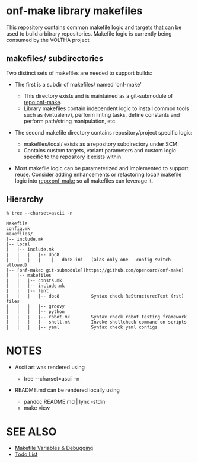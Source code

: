 onf-make library makefiles
==========================

This repository contains common makefile logic and targets that can be
used to build arbitrary repositories.  Makefile logic is currently being
consumed by the VOLTHA project 

makefiles/ subdirectories
-------------------------

Two distinct sets of makefiles are needed to support builds:

- The first is a subdir of makefiles/ named 'onf-make'
    - This directory exists and is maintained as a git-submodule
      of [repo:onf-make](https://github.com/opencord/onf-make).
    - Library makefiles contain independent logic to install common
      tools such as (virtualenv), perform linting tasks, define constants
      and perform path/string manipulation, etc.

- The second makefile directory contains repository/project specific logic:

    - makefiles/local/ exists as a repository subdirectory under SCM.
    - Contains custom targets, variant parameters and custom logic
      specific to the repository it exists within.

- Most makefile logic can be parameterized and implemented to support
  reuse.  Consider adding enhancements or refactoring local/ makefile
  logic into [repo:onf-make](https://github.com/opencord/onf-make) so
  all makefiles can leverage it.

Hierarchy
---------

    % tree --charset=ascii -n
    
    Makefile
    config.mk
    makefiles/
    |-- include.mk
    |-- local
    |   |-- include.mk
    |   |   |   |-- doc8
    |   |   |   |    |-- doc8.ini   (alas only one --config switch allowed)
    |-- [onf-make: git-submodule](https://github.com/opencord/onf-make)
    |   |-- makefiles
    |   |   |-- consts.mk
    |   |   |-- include.mk
    |   |   |-- lint
    |   |   |   |-- doc8            Syntax check ReStructuredText (rst) files
    |   |   |   |-- groovy
    |   |   |   |-- python
    |   |   |   |-- robot.mk        Syntax check robot testing framework
    |   |   |   |-- shell.mk        Invoke shellcheck command on scripts
    |   |   |   |-- yaml            Syntax check yaml configs
  
NOTES
=====

- Ascii art was rendered using

    - tree --charset=ascii -n

- README.md can be rendered locally using

    - pandoc README.md | lynx -stdin
    - make view

SEE ALSO
========

- [Makefile Variables & Debugging](docs/VARIABLES.md)
- [Todo List](docs/todo.md)
